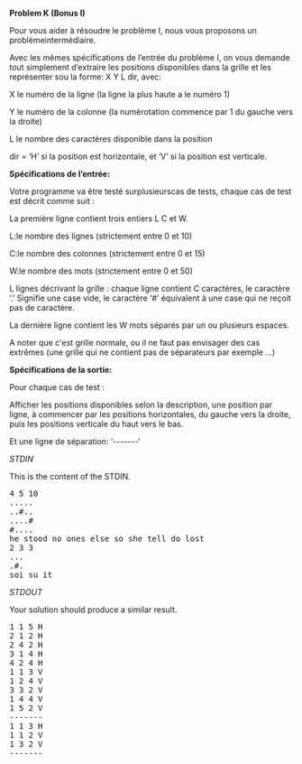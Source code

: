 **Problem K (Bonus I)**

Pour vous aider à résoudre le problème I, nous vous proposons un problèmeintermédiaire.

Avec les mêmes spécifications de l’entrée du problème I, on vous demande tout simplement d’extraire les positions disponibles dans la grille et les représenter sou la forme: X Y L dir, avec:

X le numéro de la ligne (la ligne la plus haute a le numéro 1)

Y le numéro de la colonne (la numérotation commence par 1 du gauche vers la droite)

L le nombre des caractères disponible dans la position

dir = ‘H’ si la position est horizontale, et ‘V’ si la position est verticale.

**Spécifications de l’entrée:**

Votre programme va être testé surplusieurscas de tests, chaque cas de test est décrit comme suit :

La première ligne contient trois entiers L C et W.

L:le nombre des lignes (strictement entre 0 et 10)

C:le nombre des colonnes (strictement entre 0 et 15)

W:le nombre des mots (strictement entre 0 et 50)

L lignes décrivant la grille : chaque ligne contient C caractères, le caractère ‘.’ Signifie une case vide, le caractère ‘#’ équivalent à une case qui ne reçoit pas de caractère.

La dernière ligne contient les W mots séparés par un ou plusieurs espaces.

A noter que c'est grille normale, ou il ne faut pas envisager des cas extrêmes (une grille qui ne contient pas de séparateurs par exemple ...)

**Spécifications de la sortie:**

Pour chaque cas de test :

Afficher les positions disponibles selon la description, une position par ligne, à commencer par les positions horizontales, du gauche vers la droite, puis les positions verticale du haut vers le bas.

Et une ligne de séparation: ‘-------‘

_STDIN_

This is the content of the STDIN.
<pre>
4 5 10
.....
..#..
....#
#....
he stood no ones else so she tell do lost
2 3 3
...
.#.
soi su it
</pre>

_STDOUT_

Your solution should produce a similar result.

<pre>
1 1 5 H
2 1 2 H
2 4 2 H
3 1 4 H
4 2 4 H
1 1 3 V
1 2 4 V
3 3 2 V
1 4 4 V
1 5 2 V
-------
1 1 3 H
1 1 2 V
1 3 2 V
-------
</pre>